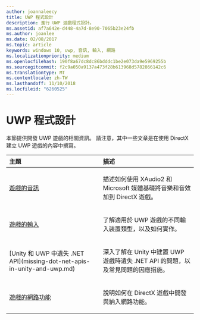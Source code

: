 ```yaml
---
author: joannaleecy
title: UWP 程式設計
description: 進行 UWP 遊戲程式設計。
ms.assetid: af7a642e-d448-4a7d-8e90-7065b23e24fb
ms.author: joanlee
ms.date: 02/08/2017
ms.topic: article
keywords: windows 10, uwp, 音訊, 輸入, 網路
ms.localizationpriority: medium
ms.openlocfilehash: 190f8a67dc8dc86bdddc1be2e073da9e5969255b
ms.sourcegitcommit: f2c9a050a9137a473f28b613968d5782866142c6
ms.translationtype: MT
ms.contentlocale: zh-TW
ms.lasthandoff: 11/10/2018
ms.locfileid: "6260525"
---
```

# <a name="uwp-programming"></a>UWP 程式設計

本節提供開發 UWP 遊戲的相關資訊。 請注意，其中一些文章是在使用 DirectX 建立 UWP 遊戲的內容中撰寫。


<table>
<colgroup>
<col width="50%" />
<col width="50%" />
</colgroup>
<thead>
<tr class="header">
<th align="left">主題</th>
<th align="left">描述</th>
</tr>
</thead>
<tbody>
<tr class="odd">
<td align="left"><p><a href="working-with-audio-in-your-directx-game.md">遊戲的音訊</a></p></td>
<td align="left"><p>描述如何使用 XAudio2 和 Microsoft 媒體基礎將音樂和音效加到 DirectX 遊戲。</p></td>
</tr>
<tr class="even">
<td align="left"><p><a href="input-for-games.md">遊戲的輸入</a></p></td>
<td align="left"><p>了解適用於 UWP 遊戲的不同輸入裝置類型，以及如何實作。</p></td>
</tr>
<tr class="odd">
    <td align="left">
        <p>[Unity 和 UWP 中遺失 .NET API](missing-dot-net-apis-in-unity-and-uwp.md)</p>
    </td>
    <td align="left">
        <p>深入了解在 Unity 中建置 UWP 遊戲時遺失 .NET API 的問題，以及常見問題的因應措施。</p>
    </td>
</tr>
<tr class="even">
<td align="left"><p><a href="work-with-networking-in-your-directx-game.md">遊戲的網路功能</a></p></td>
<td align="left"><p>說明如何在 DirectX 遊戲中開發與納入網路功能。</p></td>
</tr>
</tbody>
</table>
 

 

 




